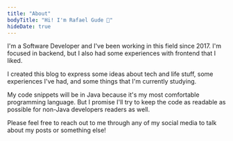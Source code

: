 ```yaml
---
title: "About"
bodyTitle: "Hi! I'm Rafael Gude 🙂"
hideDate: true
---
```


I'm a Software Developer and I've been working in this field since 2017. I'm focused in backend, but I also had some experiences with frontend that I liked.

I created this blog to express some ideas about tech and life stuff, some experiences I've had, and some things that I'm currently studying.

My code snippets will be in Java because it's my most comfortable programming language. But I promise I'll try to keep the code as readable as possible for non-Java developers readers as well.

Please feel free to reach out to me through any of my social media to talk about my posts or something else!
